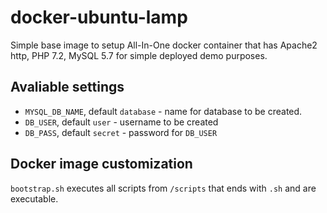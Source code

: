 # docker-ubuntu-lamp
Simple base image to setup All-In-One docker container that has Apache2 http, PHP 7.2, MySQL 5.7 for simple deployed demo purposes.
## Avaliable settings
* `MYSQL_DB_NAME`, default `database` - name for database to be created.
* `DB_USER`, default `user` - username to be created
* `DB_PASS`, default `secret` - password for `DB_USER`
## Docker image customization
`bootstrap.sh` executes all scripts from `/scripts` that ends with `.sh` and are executable.
